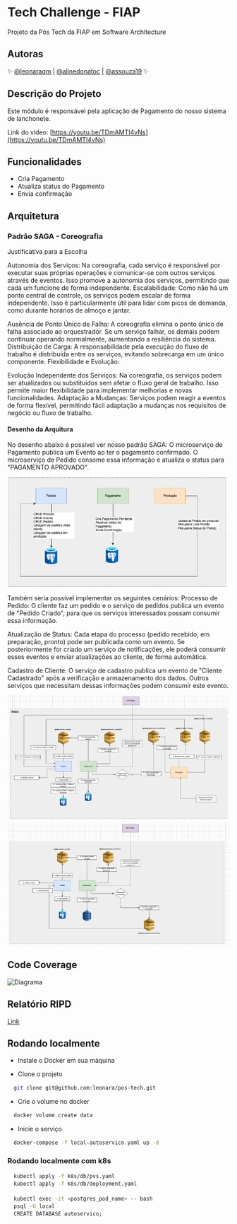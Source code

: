 # Tech Challenge - FIAP
Projeto da Pós Tech da FIAP em Software Architecture

## Autoras

✨ [@leonaraqm](https://github.com/leonara) | [@alinedonatoc](https://github.com/alinedonatoc) | [@assouza19](https://github.com/assouza19) ✨

## Descrição do Projeto
Este módulo é responsável pela aplicação de Pagamento do nosso sistema de lanchonete.

Link do vídeo: [https://youtu.be/TDmAMTI4vNs](https://youtu.be/TDmAMTI4vNs)

## Funcionalidades

- Cria Pagamento
- Atualiza status do Pagamento
- Envia confirmação

## Arquitetura

### Padrão SAGA - Coreografia
Justificativa para a Escolha

Autonomia dos Serviços: Na coreografia, cada serviço é responsável por executar suas próprias operações e comunicar-se com outros serviços através de eventos. Isso promove a autonomia dos serviços, permitindo que cada um funcione de forma independente.
Escalabilidade: Como não há um ponto central de controle, os serviços podem escalar de forma independente. Isso é particularmente útil para lidar com picos de demanda, como durante horários de almoço e jantar.

Ausência de Ponto Único de Falha: A coreografia elimina o ponto único de falha associado ao orquestrador. Se um serviço falhar, os demais podem continuar operando normalmente, aumentando a resiliência do sistema.
Distribuição de Carga: A responsabilidade pela execução do fluxo de trabalho é distribuída entre os serviços, evitando sobrecarga em um único componente.
Flexibilidade e Evolução:

Evolução Independente dos Serviços: Na coreografia, os serviços podem ser atualizados ou substituídos sem afetar o fluxo geral de trabalho. Isso permite maior flexibilidade para implementar melhorias e novas funcionalidades.
Adaptação a Mudanças: Serviços podem reagir a eventos de forma flexível, permitindo fácil adaptação a mudanças nos requisitos de negócio ou fluxo de trabalho.

#### Desenho da Arquitura
No desenho abaixo é possível ver nosso padrão SAGA: O microserviço de Pagamento publica um Evento ao ter o pagamento confirmado.
O microserviço de Pedido consome essa informação e atualiza o status para "PAGAMENTO APROVADO".


![Diagrama](https://github.com/soat3-g35/postech-fase-5-pedido-app/blob/main/docs/visao-geral.png?raw=true)

Também seria possível implementar os seguintes cenários:
Processo de Pedido: O cliente faz um pedido e o serviço de pedidos publica um evento de "Pedido Criado", para que os serviços interessados possam consumir essa informação.

Atualização de Status: Cada etapa do processo (pedido recebido, em preparação, pronto) pode ser publicada como um evento. Se posteriormente for criado um serviço de notificações, ele poderá consumir esses eventos e enviar atualizações ao cliente, de forma automática.

Cadastro de Cliente: O serviço de cadastro publica um evento de "Cliente Cadastrado" após a verificação e armazenamento dos dados. Outros serviços que necessitam dessas informações podem consumir este evento.

![Saga Coreografada - Fluxo Principal](https://github.com/soat3-g35/postech-fase-5-pedido-app/blob/main/docs/saga-coreagrafa-ff.png?raw=true)
![Saga Coreografada - Fluxo Alternativo](https://github.com/soat3-g35/postech-fase-5-pedido-app/blob/main/docs/saga-coregrafa-fa.png?raw=true)


## Code Coverage
![Diagrama](https://iili.io/JiHOW7t.md.png)


## Relatório RIPD
[Link](https://docs.google.com/document/d/1TZVUv3RIl887ja5lpecEcdPkBf7LWD1r7Uyys8Twjok/edit?usp=sharing)

## Rodando localmente

- Instale o Docker em sua máquina

- Clone o projeto

```bash
  git clone git@github.com:leonara/pos-tech.git
```

- Crie o volume no docker

```bash
  docker volume create data
```

- Inicie o serviço

```bash
  docker-compose -f local-autoservico.yaml up -d
```


### Rodando localmente com k8s

```bash
  kubectl apply -f k8s/db/pvs.yaml
  kubectl apply -f k8s/db/deployment.yaml
  
  kubectl exec -it <postgres_pod_name> -- bash
  psql -U local
  CREATE DATABASE autoservico;


